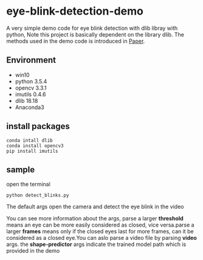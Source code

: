 # eye-blink-detection-demo

 A very simple demo code for eye blink detection with dlib libray with python, Note this project is basically dependent on the library dlib. The methods used in the demo code is introduced in [Paper](http://vision.fe.uni-lj.si/cvww2016/proceedings/papers/05.pdf?spm=a2c4e.11153940.blogcont336184.6.28a771e8bHtjbJ&file=05.pdf). 

## Environment
* win10
* python 3.5.4
* opencv 3.3.1
* imutils 0.4.6
* dlib 18.18
* Anaconda3

## install packages
```
conda intall dlib
conda install opencv3
pip install imutils
```

## sample 
open the terminal 
```
python detect_blinks.py
```
The default args open the camera and detect the eye blink in the video

You can see more information about the args, parse a larger **threshold** means an eye can be more easily considered as closed, vice versa.parse a larger **frames** means only if the closed eyes last for more frames, can it be considered as a closed eye.You can aslo parse a video file by parsing **video** args. the **shape-predictor** args indicate the trained model path which is provided in the demo


